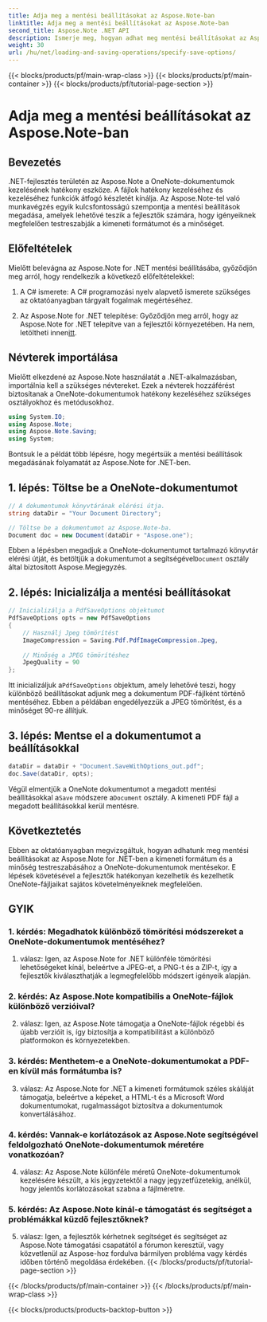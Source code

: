 ```yaml
---
title: Adja meg a mentési beállításokat az Aspose.Note-ban
linktitle: Adja meg a mentési beállításokat az Aspose.Note-ban
second_title: Aspose.Note .NET API
description: Ismerje meg, hogyan adhat meg mentési beállításokat az Aspose.Note for .NET-ben a OneNote-dokumentumok kimeneti formátumának és minőségének testreszabásához.
weight: 30
url: /hu/net/loading-and-saving-operations/specify-save-options/
---
```


{{< blocks/products/pf/main-wrap-class >}}
{{< blocks/products/pf/main-container >}}
{{< blocks/products/pf/tutorial-page-section >}}

# Adja meg a mentési beállításokat az Aspose.Note-ban

## Bevezetés

.NET-fejlesztés területén az Aspose.Note a OneNote-dokumentumok kezelésének hatékony eszköze. A fájlok hatékony kezeléséhez és kezeléséhez funkciók átfogó készletét kínálja. Az Aspose.Note-tel való munkavégzés egyik kulcsfontosságú szempontja a mentési beállítások megadása, amelyek lehetővé teszik a fejlesztők számára, hogy igényeiknek megfelelően testreszabják a kimeneti formátumot és a minőséget.

## Előfeltételek

Mielőtt belevágna az Aspose.Note for .NET mentési beállításába, győződjön meg arról, hogy rendelkezik a következő előfeltételekkel:

1. A C# ismerete: A C# programozási nyelv alapvető ismerete szükséges az oktatóanyagban tárgyalt fogalmak megértéséhez.
   
2.  Az Aspose.Note for .NET telepítése: Győződjön meg arról, hogy az Aspose.Note for .NET telepítve van a fejlesztői környezetében. Ha nem, letöltheti innen[itt](https://releases.aspose.com/note/net/).

## Névterek importálása

Mielőtt elkezdené az Aspose.Note használatát a .NET-alkalmazásban, importálnia kell a szükséges névtereket. Ezek a névterek hozzáférést biztosítanak a OneNote-dokumentumok hatékony kezeléséhez szükséges osztályokhoz és metódusokhoz.

```csharp
using System.IO;
using Aspose.Note;
using Aspose.Note.Saving;
using System;
```

Bontsuk le a példát több lépésre, hogy megértsük a mentési beállítások megadásának folyamatát az Aspose.Note for .NET-ben.

## 1. lépés: Töltse be a OneNote-dokumentumot

```csharp
// A dokumentumok könyvtárának elérési útja.
string dataDir = "Your Document Directory";

// Töltse be a dokumentumot az Aspose.Note-ba.
Document doc = new Document(dataDir + "Aspose.one");
```

 Ebben a lépésben megadjuk a OneNote-dokumentumot tartalmazó könyvtár elérési útját, és betöltjük a dokumentumot a segítségével`Document` osztály által biztosított Aspose.Megjegyzés.

## 2. lépés: Inicializálja a mentési beállításokat

```csharp
// Inicializálja a PdfSaveOptions objektumot
PdfSaveOptions opts = new PdfSaveOptions
{
    // Használj Jpeg tömörítést
    ImageCompression = Saving.Pdf.PdfImageCompression.Jpeg,
    
    // Minőség a JPEG tömörítéshez
    JpegQuality = 90
};
```

 Itt inicializáljuk a`PdfSaveOptions` objektum, amely lehetővé teszi, hogy különböző beállításokat adjunk meg a dokumentum PDF-fájlként történő mentéséhez. Ebben a példában engedélyezzük a JPEG tömörítést, és a minőséget 90-re állítjuk.

## 3. lépés: Mentse el a dokumentumot a beállításokkal

```csharp
dataDir = dataDir + "Document.SaveWithOptions_out.pdf";
doc.Save(dataDir, opts);
```

 Végül elmentjük a OneNote dokumentumot a megadott mentési beállításokkal a`Save` módszere a`Document` osztály. A kimeneti PDF fájl a megadott beállításokkal kerül mentésre.

## Következtetés

Ebben az oktatóanyagban megvizsgáltuk, hogyan adhatunk meg mentési beállításokat az Aspose.Note for .NET-ben a kimeneti formátum és a minőség testreszabásához a OneNote-dokumentumok mentésekor. E lépések követésével a fejlesztők hatékonyan kezelhetik és kezelhetik OneNote-fájljaikat sajátos követelményeiknek megfelelően.

## GYIK

### 1. kérdés: Megadhatok különböző tömörítési módszereket a OneNote-dokumentumok mentéséhez?

1. válasz: Igen, az Aspose.Note for .NET különféle tömörítési lehetőségeket kínál, beleértve a JPEG-et, a PNG-t és a ZIP-t, így a fejlesztők kiválaszthatják a legmegfelelőbb módszert igényeik alapján.

### 2. kérdés: Az Aspose.Note kompatibilis a OneNote-fájlok különböző verzióival?

2. válasz: Igen, az Aspose.Note támogatja a OneNote-fájlok régebbi és újabb verzióit is, így biztosítja a kompatibilitást a különböző platformokon és környezetekben.

### 3. kérdés: Menthetem-e a OneNote-dokumentumokat a PDF-en kívül más formátumba is?

3. válasz: Az Aspose.Note for .NET a kimeneti formátumok széles skáláját támogatja, beleértve a képeket, a HTML-t és a Microsoft Word dokumentumokat, rugalmasságot biztosítva a dokumentumok konvertálásához.

### 4. kérdés: Vannak-e korlátozások az Aspose.Note segítségével feldolgozható OneNote-dokumentumok méretére vonatkozóan?

4. válasz: Az Aspose.Note különféle méretű OneNote-dokumentumok kezelésére készült, a kis jegyzetektől a nagy jegyzetfüzetekig, anélkül, hogy jelentős korlátozásokat szabna a fájlméretre.

### 5. kérdés: Az Aspose.Note kínál-e támogatást és segítséget a problémákkal küzdő fejlesztőknek?

5. válasz: Igen, a fejlesztők kérhetnek segítséget és segítséget az Aspose.Note támogatási csapatától a fórumon keresztül, vagy közvetlenül az Aspose-hoz fordulva bármilyen probléma vagy kérdés időben történő megoldása érdekében.
{{< /blocks/products/pf/tutorial-page-section >}}

{{< /blocks/products/pf/main-container >}}
{{< /blocks/products/pf/main-wrap-class >}}

{{< blocks/products/products-backtop-button >}}
